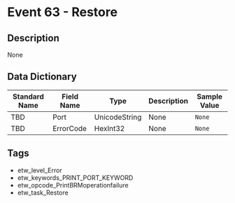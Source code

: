# Event 63 - Restore

## Description
None

## Data Dictionary
|Standard Name|Field Name|Type|Description|Sample Value|
|---|---|---|---|---|
|TBD|Port|UnicodeString|None|`None`|
|TBD|ErrorCode|HexInt32|None|`None`|

## Tags
* etw_level_Error
* etw_keywords_PRINT_PORT_KEYWORD
* etw_opcode_PrintBRMoperationfailure
* etw_task_Restore